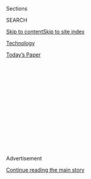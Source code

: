 <div id="app">

<div>

<div>

<div>

<div class="NYTAppHideMasthead css-1q2w90k e1suatyy0">

<div class="section css-ui9rw0 e1suatyy2">

<div class="css-eph4ug er09x8g0">

<div class="css-6n7j50">

</div>

<span class="css-1dv1kvn">Sections</span>

<div class="css-10488qs">

<span class="css-1dv1kvn">SEARCH</span>

</div>

[Skip to content](#site-content)[Skip to site
index](#site-index)

</div>

<div id="masthead-section-label" class="css-1wr3we4 eaxe0e00">

[Technology](https://www.nytimes.com/section/technology)

</div>

<div class="css-10698na e1huz5gh0">

</div>

</div>

<div id="masthead-bar-one" class="section hasLinks css-15hmgas e1csuq9d3">

<div class="css-uqyvli e1csuq9d0">

</div>

<div class="css-1uqjmks e1csuq9d1">

</div>

<div class="css-9e9ivx">

[](https://myaccount.nytimes.com/auth/login?response_type=cookie&client_id=vi)

</div>

<div class="css-1bvtpon e1csuq9d2">

[Today’s
Paper](https://www.nytimes.com/section/todayspaper)

</div>

</div>

</div>

</div>

<div data-aria-hidden="false">

<div id="site-content" data-role="main">

<div>

<div class="css-1aor85t" style="opacity:0.000000001;z-index:-1;visibility:hidden">

<div class="css-1hqnpie">

<div class="css-epjblv">

<span class="css-17xtcya">[Technology](/section/technology)</span><span class="css-x15j1o">|</span><span class="css-fwqvlz">Meng
Wanzhou Was Huawei’s Professional Face, Until Her
Arrest</span>

</div>

<div class="css-k008qs">

<div class="css-1iwv8en">

<span class="css-18z7m18"></span>

<div>

</div>

</div>

<span class="css-1n6z4y">https://nyti.ms/2zKyfnF</span>

<div class="css-1705lsu">

<div class="css-4xjgmj">

<div class="css-4skfbu" data-role="toolbar" data-aria-label="Social Media Share buttons, Save button, and Comments Panel with current comment count" data-testid="share-tools">

  - 
  - 
  - 
  - 
    
    <div class="css-6n7j50">
    
    </div>

  - 

</div>

</div>

</div>

</div>

</div>

</div>

<div id="NYT_TOP_BANNER_REGION" class="css-13pd83m">

</div>

<div id="top-wrapper" class="css-1sy8kpn">

<div id="top-slug" class="css-l9onyx">

Advertisement

</div>

[Continue reading the main
story](#after-top)

<div class="ad top-wrapper" style="text-align:center;height:100%;display:block;min-height:250px">

<div id="top" class="place-ad" data-position="top" data-size-key="top">

</div>

</div>

<div id="after-top">

</div>

</div>

<div id="sponsor-wrapper" class="css-1hyfx7x">

<div id="sponsor-slug" class="css-19vbshk">

Supported by

</div>

[Continue reading the main
story](#after-sponsor)

<div id="sponsor" class="ad sponsor-wrapper" style="text-align:center;height:100%;display:block">

</div>

<div id="after-sponsor">

</div>

</div>

<div class="css-1vkm6nb ehdk2mb0">

# Meng Wanzhou Was Huawei’s Professional Face, Until Her Arrest

</div>

<div class="css-79elbk" data-testid="photoviewer-wrapper">

<div class="css-z3e15g" data-testid="photoviewer-wrapper-hidden">

</div>

<div class="css-1a48zt4 ehw59r15" data-testid="photoviewer-children">

![<span class="css-16f3y1r e13ogyst0" data-aria-hidden="true">As chief
financial officer of Huawei, Meng Wanzhou has played a part in the
company’s efforts over the past five years to become more transparent
about its
operations.</span><span class="css-cnj6d5 e1z0qqy90" itemprop="copyrightHolder"><span class="css-1ly73wi e1tej78p0">Credit...</span><span><span>Alexander
Bibik/Reuters</span></span></span>](https://static01.nyt.com/images/2018/12/07/business/00meng-01/00meng-01-articleLarge.jpg?quality=75&auto=webp&disable=upscale)

</div>

</div>

<div class="css-xt80pu e12qa4dv0">

<div class="css-18e8msd">

<div class="css-vp77d3 epjyd6m0">

<div class="css-1baulvz">

By [<span class="css-1baulvz last-byline" itemprop="name">Raymond
Zhong</span>](https://www.nytimes.com/by/raymond-zhong)

</div>

</div>

  - Dec. 7,
    2018

  - 
    
    <div class="css-4xjgmj">
    
    <div class="css-d8bdto" data-role="toolbar" data-aria-label="Social Media Share buttons, Save button, and Comments Panel with current comment count" data-testid="share-tools">
    
      - 
      - 
      - 
      - 
        
        <div class="css-6n7j50">
        
        </div>
    
      - 
    
    </div>
    
    </div>

</div>

<div class="css-tk9fsr">

[阅读简体中文版](https://cn.nytimes.com/technology/20181210/meng-wanzhou-huawei-arrest/ "Read in Simplified Chinese")[閱讀繁體中文版](https://cn.nytimes.com/technology/20181210/meng-wanzhou-huawei-arrest/zh-hant/ "Read in Traditional Chinese")

</div>

</div>

<div class="section meteredContent css-1r7ky0e" name="articleBody" itemprop="articleBody">

<div class="css-1fanzo5 StoryBodyCompanionColumn">

<div class="css-53u6y8">

BEIJING — As Huawei’s finance chief and daughter of its founder, Meng
Wanzhou has been a polished, professional face for a huge technology
firm that long was opaque to the outside world.

Ms. Meng, the eldest daughter of Ren Zhengfei, the leader of the telecom
equipment maker, has appeared before reporters to announce the company’s
financial results. She has spoken at company events in New York; Cancún,
Mexico; and beyond. She helped inaugurate centers in Britain, a key
market for the Chinese giant’s expansion into the Western world.

She also sat on the board of a Huawei partner company in Hong Kong
called Skycom Tech that Canadian authorities now say did business in
Iran. And through that position and her job at Huawei, Ms. Meng may have
personally been involved in tricking financial institutions into making
transactions that violated United States sanctions against Iran, they
said.

That has thrust Ms. Meng, 46, into the center of what promises to be a
complex diplomatic tussle between the United States and China. She was
[arrested
Dec. 1](https://www.nytimes.com/2018/12/05/business/huawei-cfo-arrest-canada-extradition.html)
in Vancouver, Canada, while changing flights, at the request of the
American government, which is seeking to extradite her. The action
escalated what had already been a roller-coaster year of economic
conflict between the two powers, ahead of tricky negotiations to end a
brutal trade war.

</div>

</div>

<div class="css-1fanzo5 StoryBodyCompanionColumn">

<div class="css-53u6y8">

Huawei has said that it is not aware of any wrongdoing by Ms. Meng, and
China’s Foreign Ministry has called for her immediate release.

But on Friday, in a bail hearing in British Columbia’s Supreme Court,
Canadian authorities said [Ms. Meng was accused of
fraud](https://www.nytimes.com/2018/12/07/technology/huawei-meng-wanzhou-fraud.html).
They said she had “direct involvement” with Huawei’s representations to
banks, telling at least one financial executive that Huawei and Skycom
were operating in Iran in strict compliance with United States sanctions
when that was not the case.

Larry Kudlow, director of the White House’s National Economic Council,
said on CNBC on Friday that the [United States had repeatedly warned
Huawei](https://www.nytimes.com/2018/12/07/us/politics/white-house-kudlow-huawei-arrest.html?action=click&module=Top%20Stories&pgtype=Homepage)
about violating sanctions on Iran.

“We have these sanctions on Iran, it runs against our policy, why
shouldn’t we enforce that?” he said.

</div>

</div>

<div class="css-1fanzo5 StoryBodyCompanionColumn">

<div class="css-53u6y8">

For years, Ms. Meng’s name has appeared in connection with Huawei’s
business in Iran, the subject of a yearslong [United States
investigation](https://www.nytimes.com/2017/04/26/business/huawei-investigation-sanctions-subpoena.html).

</div>

</div>

<div class="css-79elbk" data-testid="photoviewer-wrapper">

<div class="css-z3e15g" data-testid="photoviewer-wrapper-hidden">

</div>

<div class="css-1a48zt4 ehw59r15" data-testid="photoviewer-children">

![<span class="css-16f3y1r e13ogyst0" data-aria-hidden="true">Ren
Zhengfei, center, president of Huawei, with China’s president, Xi
Jinping, in London in
2015.</span><span class="css-cnj6d5 e1z0qqy90" itemprop="copyrightHolder"><span class="css-1ly73wi e1tej78p0">Credit...</span><span>Matthew
Lloyd/PA, via Associated
Press</span></span>](https://static01.nyt.com/images/2018/12/07/business/00meng-02/00meng-02-articleLarge.jpg?quality=75&auto=webp&disable=upscale)

</div>

</div>

<div class="css-1fanzo5 StoryBodyCompanionColumn">

<div class="css-53u6y8">

Reuters reported several years ago that Skycom, one of Huawei’s partners
in that country, had tried to sell Hewlett-Packard equipment to an
Iranian telecom carrier in 2010. The sale, which Huawei said was never
completed, would have violated Washington’s ban on exporting computer
products to Iran.

Huawei said at the time that its Iranian business was entirely lawful,
and that it required its local partners to heed the same laws and
regulations.

According to Hong Kong corporate filings, Ms. Meng was a member of
Skycom’s board from February 2008 to April 2009.

In a May 2007 filing, Skycom reported that all of the company’s shares
had been transferred that year to a Hong Kong company called Hua Ying
Management. In August 2007, Hua Ying reported to the Hong Kong
authorities that its company secretary was Ms. Meng.

Ms. Meng, who started at Huawei as a secretary 25 years ago, is not its
most prominent executive. But as chief financial officer, she has played
a part in the company’s efforts over the past five years to become more
transparent about its operations. After United States lawmakers labeled
Huawei and another Chinese manufacturer, ZTE, as security threats,
Huawei saw openness as a way to help dispel the swirl of suspicions
surrounding it.

Some of the distrust has had to do with Ms. Meng’s[powerful and
secretive
father](https://www.nytimes.com/2013/04/18/technology/succession-at-huawei-offers-glimpse-into-secretive-firm.html).

Mr. Ren, 74, was a member of the Chinese military’s engineering corps
for nearly a decade before starting Huawei in 1987. His military service
has informed American officials’ concerns that Huawei has links to the
Chinese government or the Communist Party — something the company has
strenuously denied.

</div>

</div>

<div class="css-1fanzo5 StoryBodyCompanionColumn">

<div class="css-53u6y8">

“She’s very presentable,” Duncan Clark, the chairman of the advisory
firm BDA China, who once did consulting work for Huawei, said of Ms.
Meng.

That is a stark contrast with her father, Mr. Clark added. “He is, for
me at least, refreshingly unpolished and direct.”

For many people in China, Huawei represents how far their nation has
come since it began climbing out of the economic ravages left by
Chairman Mao — and how far it can continue to go.

Over the past three decades, Huawei has transformed from a small maker
of telephone switches into the world’s largest supplier of
telecommunications equipment, as well as the No. 2 smartphone maker,
behind Samsung. The company has worked to [build a consumer
brand](https://www.nytimes.com/2017/11/19/technology/huawei-mate-10-smartphone.html)
associated with quality and innovation. The name “Huawei” means “China’s
Achievement.”

But after winning over cellular providers across the developing world
with its cost-effective networking gear, the company faced a tougher
task convincing large carriers in the wealthier nations of Europe and
North
America.

</div>

</div>

<div class="css-79elbk" data-testid="photoviewer-wrapper">

<div class="css-z3e15g" data-testid="photoviewer-wrapper-hidden">

</div>

<div class="css-1a48zt4 ehw59r15" data-testid="photoviewer-children">

<div class="css-1xdhyk6 erfvjey0">

<span class="css-1ly73wi e1tej78p0">Image</span>

<div class="css-zjzyr8">

<div data-testid="lazyimage-container" style="height:258.4222222222222px">

</div>

</div>

</div>

<span class="css-16f3y1r e13ogyst0" data-aria-hidden="true">Huawei
headquarters in Shenzhen, China. After United States lawmakers labeled
Huawei as a security threat, the company saw openness as a way to help
dispel the swirl of suspicions surrounding
it.</span><span class="css-cnj6d5 e1z0qqy90" itemprop="copyrightHolder"><span class="css-1ly73wi e1tej78p0">Credit...</span><span>Dake
Kang/Associated Press</span></span>

</div>

</div>

<div class="css-1fanzo5 StoryBodyCompanionColumn">

<div class="css-53u6y8">

For many years, Mr. Ren’s reluctance to appear in public, combined with
the company’s aversion to the news media, even after it had become a
globe-straddling giant, fed the impression that he and Huawei had
something to hide. How much of the company did he own? How did key
decisions get made? Could there really be a military link?

</div>

</div>

<div class="css-1fanzo5 StoryBodyCompanionColumn">

<div class="css-53u6y8">

Ms. Meng became part of an attempt to address such issues in January
2013, when she was [brought before
reporters](https://blogs.wsj.com/chinarealtime/2013/01/21/a-confusing-debut-for-daughter-of-mysterious-huawei-founder/)
in Beijing to discuss Huawei’s business outlook. The company, which is
privately held, had published some financial details before. But it had
never held a news conference of this kind.

“We will honor our commitment to transparency and openness,” Ms. Meng
said then.

This commitment has failed to persuade the United States government that
Huawei’s products are safe to use, but the company has become a supplier
to [many of Europe’s telecom
providers](https://www.nytimes.com/2012/10/12/business/global/huawei-chinese-telecom-company-finds-warmer-welcome-in-europe.html).

This year, Ms. Meng was made Huawei’s deputy chairwoman in addition to
finance chief, leading some to wonder whether she might succeed her
father at the top someday. But hers was not an heiress’s upbringing.

Ms. Meng, who also uses the names Sabrina and Cathy, was born in 1972 in
the western city of Chengdu, to Mr. Ren’s first wife, Meng Jun. The
family moved to Shenzhen, in China’s south, during the turbulent
economic reforms of the 1980s.

Shenzhen eventually became a hub of China’s mighty manufacturing base
and home to Huawei’s global headquarters. Back then, it was a backwater.

As Ms. Meng later recalled in a Huawei employee newspaper, the walls of
the family’s house let in all the neighbors’ chatter. The roof leaked.
When it rained — which it did constantly in southern China — everything
got wet.

After college, Ms. Meng hoped to attend graduate school in the United
States. A university gave her an offer, she recalled in a 2016 speech.
But her visa was rejected because an American consular interviewer
decided that her English was too poor.

</div>

</div>

<div class="css-1fanzo5 StoryBodyCompanionColumn">

<div class="css-53u6y8">

Ms. Meng found a job at a bank instead. She was laid off after a year.
In 1993, she joined fledgling Huawei as one of its three secretaries.

She answered the phone, printed out documents and put together product
catalogs. A few years later, after completing a master’s degree in
management, she returned to Huawei, this time in the finance department.
And she began climbing the ladder.

As Huawei’s business spread across the world in the 2000s, Ms. Meng
helped expand its accounting operations with it. Her brother, Ren Ping,
works for a Huawei-owned company. Annabel Yao, a daughter of the elder
Mr. Ren by his second wife, is an undergraduate at Harvard.

</div>

</div>

</div>

<div>

</div>

<div>

</div>

<div>

</div>

<div>

<div id="bottom-wrapper" class="css-1ede5it">

<div id="bottom-slug" class="css-l9onyx">

Advertisement

</div>

[Continue reading the main
story](#after-bottom)

<div id="bottom" class="ad bottom-wrapper" style="text-align:center;height:100%;display:block;min-height:90px">

</div>

<div id="after-bottom">

</div>

</div>

</div>

</div>

</div>

## Site Index

<div>

</div>

## Site Information Navigation

  - [© <span>2020</span> <span>The New York Times
    Company</span>](https://help.nytimes.com/hc/en-us/articles/115014792127-Copyright-notice)

<!-- end list -->

  - [NYTCo](https://www.nytco.com/)
  - [Contact
    Us](https://help.nytimes.com/hc/en-us/articles/115015385887-Contact-Us)
  - [Work with us](https://www.nytco.com/careers/)
  - [Advertise](https://nytmediakit.com/)
  - [T Brand Studio](http://www.tbrandstudio.com/)
  - [Your Ad
    Choices](https://www.nytimes.com/privacy/cookie-policy#how-do-i-manage-trackers)
  - [Privacy](https://www.nytimes.com/privacy)
  - [Terms of
    Service](https://help.nytimes.com/hc/en-us/articles/115014893428-Terms-of-service)
  - [Terms of
    Sale](https://help.nytimes.com/hc/en-us/articles/115014893968-Terms-of-sale)
  - [Site
    Map](https://spiderbites.nytimes.com)
  - [Help](https://help.nytimes.com/hc/en-us)
  - [Subscriptions](https://www.nytimes.com/subscription?campaignId=37WXW)

</div>

</div>

</div>

</div>

